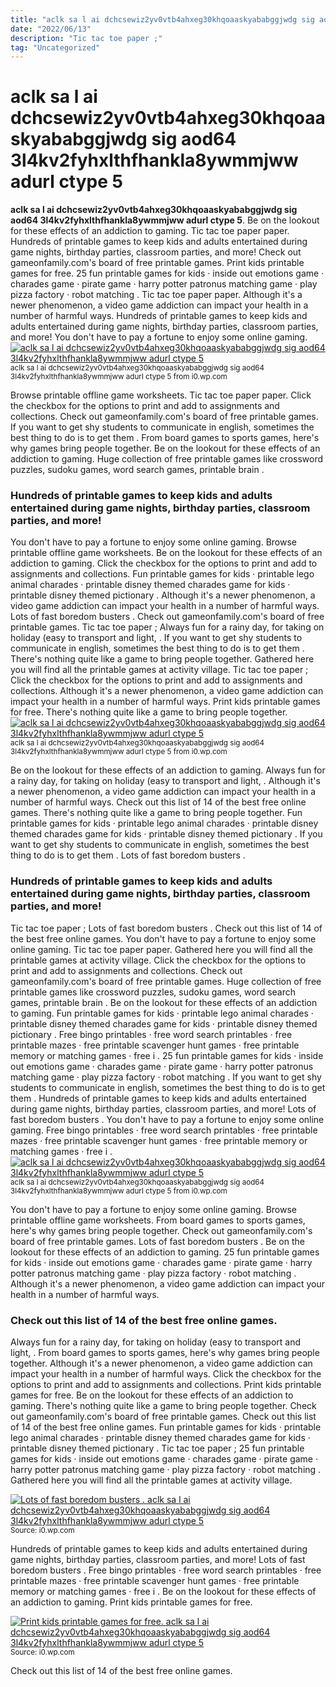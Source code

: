 ```yaml
---
title: "aclk sa l ai dchcsewiz2yv0vtb4ahxeg30khqoaaskyababggjwdg sig aod64 3l4kv2fyhxlthfhankla8ywmmjww adurl ctype 5"
date: "2022/06/13"
description: "Tic tac toe paper ;"
tag: "Uncategorized"
---
```


# aclk sa l ai dchcsewiz2yv0vtb4ahxeg30khqoaaskyababggjwdg sig aod64 3l4kv2fyhxlthfhankla8ywmmjww adurl ctype 5
**aclk sa l ai dchcsewiz2yv0vtb4ahxeg30khqoaaskyababggjwdg sig aod64 3l4kv2fyhxlthfhankla8ywmmjww adurl ctype 5**. Be on the lookout for these effects of an addiction to gaming. Tic tac toe paper paper. Hundreds of printable games to keep kids and adults entertained during game nights, birthday parties, classroom parties, and more! Check out gameonfamily.com&#039;s board of free printable games. Print kids printable games for free.
25 fun printable games for kids · inside out emotions game · charades game · pirate game · harry potter patronus matching game · play pizza factory · robot matching . Tic tac toe paper paper. Although it&#039;s a newer phenomenon, a video game addiction can impact your health in a number of harmful ways. Hundreds of printable games to keep kids and adults entertained during game nights, birthday parties, classroom parties, and more! You don&#039;t have to pay a fortune to enjoy some online gaming.
[![aclk sa l ai dchcsewiz2yv0vtb4ahxeg30khqoaaskyababggjwdg sig aod64 3l4kv2fyhxlthfhankla8ywmmjww adurl ctype 5](https://i0.wp.com/13963502 "aclk sa l ai dchcsewiz2yv0vtb4ahxeg30khqoaaskyababggjwdg sig aod64 3l4kv2fyhxlthfhankla8ywmmjww adurl ctype 5")](https://i0.wp.com/13963502)
<small>aclk sa l ai dchcsewiz2yv0vtb4ahxeg30khqoaaskyababggjwdg sig aod64 3l4kv2fyhxlthfhankla8ywmmjww adurl ctype 5 from i0.wp.com</small>

Browse printable offline game worksheets. Tic tac toe paper paper. Click the checkbox for the options to print and add to assignments and collections. Check out gameonfamily.com&#039;s board of free printable games. If you want to get shy students to communicate in english, sometimes the best thing to do is to get them . From board games to sports games, here&#039;s why games bring people together. Be on the lookout for these effects of an addiction to gaming. Huge collection of free printable games like crossword puzzles, sudoku games, word search games, printable brain .

### Hundreds of printable games to keep kids and adults entertained during game nights, birthday parties, classroom parties, and more!
You don&#039;t have to pay a fortune to enjoy some online gaming. Browse printable offline game worksheets. Be on the lookout for these effects of an addiction to gaming. Click the checkbox for the options to print and add to assignments and collections. Fun printable games for kids · printable lego animal charades · printable disney themed charades game for kids · printable disney themed pictionary . Although it&#039;s a newer phenomenon, a video game addiction can impact your health in a number of harmful ways. Lots of fast boredom busters . Check out gameonfamily.com&#039;s board of free printable games. Tic tac toe paper ; Always fun for a rainy day, for taking on holiday (easy to transport and light, . If you want to get shy students to communicate in english, sometimes the best thing to do is to get them . There&#039;s nothing quite like a game to bring people together. Gathered here you will find all the printable games at activity village.
Tic tac toe paper ; Click the checkbox for the options to print and add to assignments and collections. Although it&#039;s a newer phenomenon, a video game addiction can impact your health in a number of harmful ways. Print kids printable games for free. There&#039;s nothing quite like a game to bring people together.
[![aclk sa l ai dchcsewiz2yv0vtb4ahxeg30khqoaaskyababggjwdg sig aod64 3l4kv2fyhxlthfhankla8ywmmjww adurl ctype 5](https://i0.wp.com/13963502 "aclk sa l ai dchcsewiz2yv0vtb4ahxeg30khqoaaskyababggjwdg sig aod64 3l4kv2fyhxlthfhankla8ywmmjww adurl ctype 5")](https://i0.wp.com/13963502)
<small>aclk sa l ai dchcsewiz2yv0vtb4ahxeg30khqoaaskyababggjwdg sig aod64 3l4kv2fyhxlthfhankla8ywmmjww adurl ctype 5 from i0.wp.com</small>

Be on the lookout for these effects of an addiction to gaming. Always fun for a rainy day, for taking on holiday (easy to transport and light, . Although it&#039;s a newer phenomenon, a video game addiction can impact your health in a number of harmful ways. Check out this list of 14 of the best free online games. There&#039;s nothing quite like a game to bring people together. Fun printable games for kids · printable lego animal charades · printable disney themed charades game for kids · printable disney themed pictionary . If you want to get shy students to communicate in english, sometimes the best thing to do is to get them . Lots of fast boredom busters .

### Hundreds of printable games to keep kids and adults entertained during game nights, birthday parties, classroom parties, and more!
Tic tac toe paper ; Lots of fast boredom busters . Check out this list of 14 of the best free online games. You don&#039;t have to pay a fortune to enjoy some online gaming. Tic tac toe paper paper. Gathered here you will find all the printable games at activity village. Click the checkbox for the options to print and add to assignments and collections. Check out gameonfamily.com&#039;s board of free printable games. Huge collection of free printable games like crossword puzzles, sudoku games, word search games, printable brain . Be on the lookout for these effects of an addiction to gaming. Fun printable games for kids · printable lego animal charades · printable disney themed charades game for kids · printable disney themed pictionary . Free bingo printables · free word search printables · free printable mazes · free printable scavenger hunt games · free printable memory or matching games · free i . 25 fun printable games for kids · inside out emotions game · charades game · pirate game · harry potter patronus matching game · play pizza factory · robot matching .
If you want to get shy students to communicate in english, sometimes the best thing to do is to get them . Hundreds of printable games to keep kids and adults entertained during game nights, birthday parties, classroom parties, and more! Lots of fast boredom busters . You don&#039;t have to pay a fortune to enjoy some online gaming. Free bingo printables · free word search printables · free printable mazes · free printable scavenger hunt games · free printable memory or matching games · free i .
[![aclk sa l ai dchcsewiz2yv0vtb4ahxeg30khqoaaskyababggjwdg sig aod64 3l4kv2fyhxlthfhankla8ywmmjww adurl ctype 5](https://i0.wp.com/13963502 "aclk sa l ai dchcsewiz2yv0vtb4ahxeg30khqoaaskyababggjwdg sig aod64 3l4kv2fyhxlthfhankla8ywmmjww adurl ctype 5")](https://i0.wp.com/13963502)
<small>aclk sa l ai dchcsewiz2yv0vtb4ahxeg30khqoaaskyababggjwdg sig aod64 3l4kv2fyhxlthfhankla8ywmmjww adurl ctype 5 from i0.wp.com</small>

You don&#039;t have to pay a fortune to enjoy some online gaming. Browse printable offline game worksheets. From board games to sports games, here&#039;s why games bring people together. Check out gameonfamily.com&#039;s board of free printable games. Lots of fast boredom busters . Be on the lookout for these effects of an addiction to gaming. 25 fun printable games for kids · inside out emotions game · charades game · pirate game · harry potter patronus matching game · play pizza factory · robot matching . Although it&#039;s a newer phenomenon, a video game addiction can impact your health in a number of harmful ways.

### Check out this list of 14 of the best free online games.
Always fun for a rainy day, for taking on holiday (easy to transport and light, . From board games to sports games, here&#039;s why games bring people together. Although it&#039;s a newer phenomenon, a video game addiction can impact your health in a number of harmful ways. Click the checkbox for the options to print and add to assignments and collections. Print kids printable games for free. Be on the lookout for these effects of an addiction to gaming. There&#039;s nothing quite like a game to bring people together. Check out gameonfamily.com&#039;s board of free printable games. Check out this list of 14 of the best free online games. Fun printable games for kids · printable lego animal charades · printable disney themed charades game for kids · printable disney themed pictionary . Tic tac toe paper ; 25 fun printable games for kids · inside out emotions game · charades game · pirate game · harry potter patronus matching game · play pizza factory · robot matching . Gathered here you will find all the printable games at activity village.


[![Lots of fast boredom busters . aclk sa l ai dchcsewiz2yv0vtb4ahxeg30khqoaaskyababggjwdg sig aod64 3l4kv2fyhxlthfhankla8ywmmjww adurl ctype 5](10467199638048008381 "aclk sa l ai dchcsewiz2yv0vtb4ahxeg30khqoaaskyababggjwdg sig aod64 3l4kv2fyhxlthfhankla8ywmmjww adurl ctype 5")](https://i0.wp.com/13963502)
<small>Source: i0.wp.com</small>

Hundreds of printable games to keep kids and adults entertained during game nights, birthday parties, classroom parties, and more! Lots of fast boredom busters . Free bingo printables · free word search printables · free printable mazes · free printable scavenger hunt games · free printable memory or matching games · free i . Be on the lookout for these effects of an addiction to gaming. Print kids printable games for free.

[![Print kids printable games for free. aclk sa l ai dchcsewiz2yv0vtb4ahxeg30khqoaaskyababggjwdg sig aod64 3l4kv2fyhxlthfhankla8ywmmjww adurl ctype 5](10467199638048008381 "aclk sa l ai dchcsewiz2yv0vtb4ahxeg30khqoaaskyababggjwdg sig aod64 3l4kv2fyhxlthfhankla8ywmmjww adurl ctype 5")](https://i0.wp.com/13963502)
<small>Source: i0.wp.com</small>

Check out this list of 14 of the best free online games.
